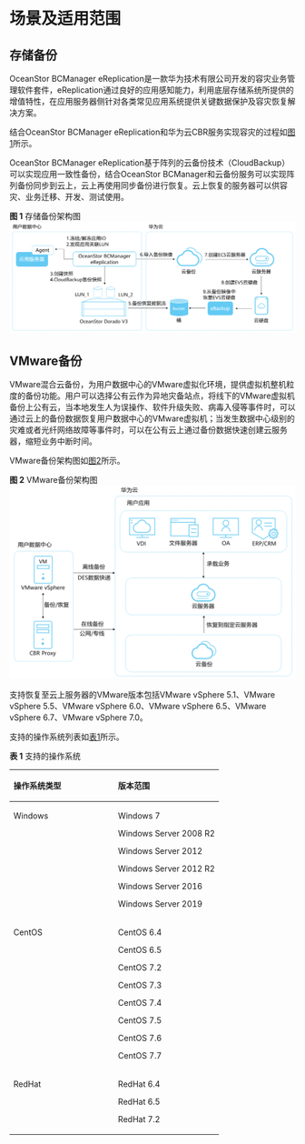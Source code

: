 # 场景及适用范围<a name="cbr_03_0055"></a>

## 存储备份<a name="section19539120154119"></a>

OceanStor BCManager eReplication是一款华为技术有限公司开发的容灾业务管理软件套件，eReplication通过良好的应用感知能力，利用底层存储系统所提供的增值特性，在应用服务器侧针对各类常见应用系统提供关键数据保护及容灾恢复解决方案。

结合OceanStor BCManager eReplication和华为云CBR服务实现容灾的过程如[图1](#fig864052310325)所示。

OceanStor BCManager eReplication基于阵列的云备份技术（CloudBackup）可以实现应用一致性备份，结合OceanStor BCManager和云备份服务可以实现阵列备份同步到云上，云上再使用同步备份进行恢复。云上恢复的服务器可以供容灾、业务迁移、开发、测试使用。

**图 1**  存储备份架构图<a name="fig864052310325"></a>  
![](figures/存储备份架构图.png "存储备份架构图")

## VMware备份<a name="section1768814289569"></a>

VMware混合云备份，为用户数据中心的VMware虚拟化环境，提供虚拟机整机粒度的备份功能。用户可以选择公有云作为异地灾备站点，将线下的VMware虚拟机备份上公有云，当本地发生人为误操作、软件升级失败、病毒入侵等事件时，可以通过云上的备份数据恢复用户数据中心的VMware虚拟机；当发生数据中心级别的灾难或者光纤网络故障等事件时，可以在公有云上通过备份数据快速创建云服务器，缩短业务中断时间。

VMware备份架构图如[图2](#fig5636259205317)所示。

**图 2**  VMware备份架构图<a name="fig5636259205317"></a>  
![](figures/VMware备份架构图.png "VMware备份架构图")

支持恢复至云上服务器的VMware版本包括VMware vSphere 5.1、VMware vSphere 5.5、VMware vSphere 6.0、VMware vSphere 6.5、VMware vSphere 6.7、VMware vSphere 7.0。

支持的操作系统列表如[表1](#table31233581051)所示。

**表 1**  支持的操作系统

<a name="table31233581051"></a>
<table><thead align="left"><tr id="row131231258456"><th class="cellrowborder" valign="top" width="50%" id="mcps1.2.3.1.1"><p id="p16963229402"><a name="p16963229402"></a><a name="p16963229402"></a>操作系统类型</p>
</th>
<th class="cellrowborder" valign="top" width="50%" id="mcps1.2.3.1.2"><p id="p1596372134014"><a name="p1596372134014"></a><a name="p1596372134014"></a>版本范围</p>
</th>
</tr>
</thead>
<tbody><tr id="row61241558253"><td class="cellrowborder" valign="top" width="50%" headers="mcps1.2.3.1.1 "><p id="p31241258256"><a name="p31241258256"></a><a name="p31241258256"></a>Windows</p>
</td>
<td class="cellrowborder" valign="top" width="50%" headers="mcps1.2.3.1.2 "><p id="p15636694013"><a name="p15636694013"></a><a name="p15636694013"></a>Windows 7</p>
<p id="p1812413588510"><a name="p1812413588510"></a><a name="p1812413588510"></a>Windows Server 2008 R2</p>
<p id="p194732615273"><a name="p194732615273"></a><a name="p194732615273"></a>Windows Server 2012</p>
<p id="p77641216279"><a name="p77641216279"></a><a name="p77641216279"></a>Windows Server 2012 R2</p>
<p id="p148916334395"><a name="p148916334395"></a><a name="p148916334395"></a>Windows Server 2016</p>
<p id="p75457281551"><a name="p75457281551"></a><a name="p75457281551"></a>Windows Server 2019</p>
</td>
</tr>
<tr id="row191243581758"><td class="cellrowborder" valign="top" width="50%" headers="mcps1.2.3.1.1 "><p id="p81244585516"><a name="p81244585516"></a><a name="p81244585516"></a>CentOS</p>
</td>
<td class="cellrowborder" valign="top" width="50%" headers="mcps1.2.3.1.2 "><p id="p4133193012316"><a name="p4133193012316"></a><a name="p4133193012316"></a>CentOS 6.4</p>
<p id="p112415811512"><a name="p112415811512"></a><a name="p112415811512"></a>CentOS 6.5</p>
<p id="p131453299279"><a name="p131453299279"></a><a name="p131453299279"></a>CentOS 7.2</p>
<p id="p1525654613310"><a name="p1525654613310"></a><a name="p1525654613310"></a>CentOS 7.3</p>
<p id="p18287164713511"><a name="p18287164713511"></a><a name="p18287164713511"></a>CentOS 7.4</p>
<p id="p530512518310"><a name="p530512518310"></a><a name="p530512518310"></a>CentOS 7.5</p>
<p id="p23988561736"><a name="p23988561736"></a><a name="p23988561736"></a>CentOS 7.6</p>
<p id="p187071914411"><a name="p187071914411"></a><a name="p187071914411"></a>CentOS 7.7</p>
</td>
</tr>
<tr id="row3124358159"><td class="cellrowborder" valign="top" width="50%" headers="mcps1.2.3.1.1 "><p id="p11124158252"><a name="p11124158252"></a><a name="p11124158252"></a>RedHat</p>
</td>
<td class="cellrowborder" valign="top" width="50%" headers="mcps1.2.3.1.2 "><p id="p96911129612"><a name="p96911129612"></a><a name="p96911129612"></a>RedHat 6.4</p>
<p id="p18124258453"><a name="p18124258453"></a><a name="p18124258453"></a>RedHat 6.5</p>
<p id="p106848449275"><a name="p106848449275"></a><a name="p106848449275"></a>RedHat 7.2</p>
</td>
</tr>
</tbody>
</table>

